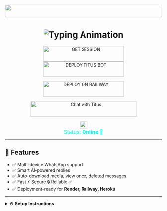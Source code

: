 <!-- Glowing Header -->
<p align="center">
  <img src="https://i.imgur.com/dBaSKWF.gif" height="40" width="100%">
</p>

<h1 align="center">
  <img src="https://readme-typing-svg.herokuapp.com?font=Fira+Code&size=25&duration=3000&color=00FF00&background=000000&center=true&vCenter=true&width=600&lines=⚡+TITUS+BOT+QUANTUM+VERSION;🔥+The+Smartest+WhatsApp+Bot;💻+Crafted+by+Titus+Mutuku;🚀+Next-Gen+Automation+Technology;🌈+Fast+⚡+Secure+🔒+Reliable+✅" alt="Typing Animation">
</h1>


<!-- Action Buttons -->
<p align="center">
  <a href="https://titus-bot-3.onrender.com" target="_blank" rel="noopener noreferrer">
    <img title="GET SESSION" src="https://img.shields.io/badge/🔑_GET_TITUS_SESSION-000000?style=for-the-badge&logo=whatsapp&logoColor=white&color=skyblue" width="260" height="50"/>
  </a>
  <a href="https://render.com" target="_blank" rel="noopener noreferrer">
    <img title="DEPLOY TITUS BOT" src="https://img.shields.io/badge/🚀_DEPLOY_ON_RENDER-000000?style=for-the-badge&logo=render&logoColor=white&color=61DAFB" width="260" height="50"/>
  </a>
</p>

<p align="center">
  <a href="https://railway.app" target="_blank" rel="noopener noreferrer">
    <img title="DEPLOY ON RAILWAY" src="https://img.shields.io/badge/🚀_DEPLOY_ON_RAILWAY-000000?style=for-the-badge&logo=railway&logoColor=white&color=purple" width="260" height="50"/>
  </a>
</p>

<!-- WhatsApp Contact -->
<p align="center">
  <a href="https://wa.me/254787100498" target="_blank" rel="noopener noreferrer">
    <img src="https://img.shields.io/badge/Chat%20with%20Titus-25d366?style=for-the-badge&logo=whatsapp&logoColor=white" width="340" height="50" alt="Chat with Titus"/>
  </a>
</p>

<!-- Animated Status -->
<p align="center">
  <img src="https://raw.githubusercontent.com main/assets/statusbar.gif" height="25">
  <br>
  <span style="font-size:1.2em; color:#00ffea;">Status: <b>Online  🚀</b></span>
</p>

---

## 📂 Features
- ✅ Multi-device WhatsApp support  
- ✅ Smart AI-powered replies  
- ✅ Auto-download media, view once, deleted messages  
- ✅ Fast ⚡ Secure 🔒 Reliable ✅  
- ✅ Deployment-ready for **Render, Railway, Heroku**  

---

<details>
<summary>⚙️ <b>Setup Instructions</b></summary>

### 1. Clone Repo
```bash
git clone https://github.com/your-username/Titus-Bot.git
cd Titus-Bot
